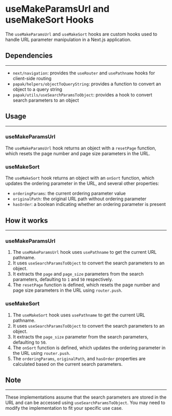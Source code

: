 # useMakeParamsUrl and useMakeSort Hooks

The `useMakeParamsUrl` and `useMakeSort` hooks are custom hooks used to handle URL parameter manipulation in a Next.js application.

## Dependencies

---

- `next/navigation`: provides the `useRouter` and `usePathname` hooks for client-side routing
- `papak/helpers/objectToQueryString`: provides a function to convert an object to a query string
- `papak/utils/useSearchParamsToObject`: provides a hook to convert search parameters to an object

## Usage

---

### useMakeParamsUrl

The `useMakeParamsUrl` hook returns an object with a `resetPage` function, which resets the page number and page size parameters in the URL.

### useMakeSort

The `useMakeSort` hook returns an object with an `onSort` function, which updates the ordering parameter in the URL, and several other properties:

- `orderingParams`: the current ordering parameter value
- `originalPath`: the original URL path without ordering parameter
- `hasOrder`: a boolean indicating whether an ordering parameter is present

## How it works

---

### useMakeParamsUrl

1. The `useMakeParamsUrl` hook uses `usePathname` to get the current URL pathname.
2. It uses `useSearchParamsToObject` to convert the search parameters to an object.
3. It extracts the `page` and `page_size` parameters from the search parameters, defaulting to `1` and `50` respectively.
4. The `resetPage` function is defined, which resets the page number and page size parameters in the URL using `router.push`.

### useMakeSort

1. The `useMakeSort` hook uses `usePathname` to get the current URL pathname.
2. It uses `useSearchParamsToObject` to convert the search parameters to an object.
3. It extracts the `page_size` parameter from the search parameters, defaulting to `50`.
4. The `onSort` function is defined, which updates the ordering parameter in the URL using `router.push`.
5. The `orderingParams`, `originalPath`, and `hasOrder` properties are calculated based on the current search parameters.

## Note

---

These implementations assume that the search parameters are stored in the URL and can be accessed using `useSearchParamsToObject`. You may need to modify the implementation to fit your specific use case.

